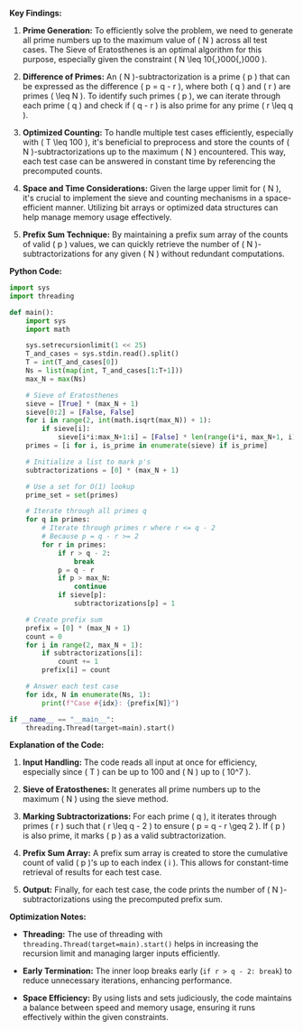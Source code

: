 **Key Findings:**

1. **Prime Generation:** To efficiently solve the problem, we need to generate all prime numbers up to the maximum value of \( N \) across all test cases. The Sieve of Eratosthenes is an optimal algorithm for this purpose, especially given the constraint \( N \leq 10{,}000{,}000 \).

2. **Difference of Primes:** An \( N \)-subtractorization is a prime \( p \) that can be expressed as the difference \( p = q - r \), where both \( q \) and \( r \) are primes \( \leq N \). To identify such primes \( p \), we can iterate through each prime \( q \) and check if \( q - r \) is also prime for any prime \( r \leq q \).

3. **Optimized Counting:** To handle multiple test cases efficiently, especially with \( T \leq 100 \), it's beneficial to preprocess and store the counts of \( N \)-subtractorizations up to the maximum \( N \) encountered. This way, each test case can be answered in constant time by referencing the precomputed counts.

4. **Space and Time Considerations:** Given the large upper limit for \( N \), it's crucial to implement the sieve and counting mechanisms in a space-efficient manner. Utilizing bit arrays or optimized data structures can help manage memory usage effectively.

5. **Prefix Sum Technique:** By maintaining a prefix sum array of the counts of valid \( p \) values, we can quickly retrieve the number of \( N \)-subtractorizations for any given \( N \) without redundant computations.

**Python Code:**

```python
import sys
import threading

def main():
    import sys
    import math

    sys.setrecursionlimit(1 << 25)
    T_and_cases = sys.stdin.read().split()
    T = int(T_and_cases[0])
    Ns = list(map(int, T_and_cases[1:T+1]))
    max_N = max(Ns)

    # Sieve of Eratosthenes
    sieve = [True] * (max_N + 1)
    sieve[0:2] = [False, False]
    for i in range(2, int(math.isqrt(max_N)) + 1):
        if sieve[i]:
            sieve[i*i:max_N+1:i] = [False] * len(range(i*i, max_N+1, i))
    primes = [i for i, is_prime in enumerate(sieve) if is_prime]

    # Initialize a list to mark p's
    subtractorizations = [0] * (max_N + 1)

    # Use a set for O(1) lookup
    prime_set = set(primes)

    # Iterate through all primes q
    for q in primes:
        # Iterate through primes r where r <= q - 2
        # Because p = q - r >= 2
        for r in primes:
            if r > q - 2:
                break
            p = q - r
            if p > max_N:
                continue
            if sieve[p]:
                subtractorizations[p] = 1

    # Create prefix sum
    prefix = [0] * (max_N + 1)
    count = 0
    for i in range(2, max_N + 1):
        if subtractorizations[i]:
            count += 1
        prefix[i] = count

    # Answer each test case
    for idx, N in enumerate(Ns, 1):
        print(f"Case #{idx}: {prefix[N]}")

if __name__ == "__main__":
    threading.Thread(target=main).start()
```

**Explanation of the Code:**

1. **Input Handling:** The code reads all input at once for efficiency, especially since \( T \) can be up to 100 and \( N \) up to \( 10^7 \).

2. **Sieve of Eratosthenes:** It generates all prime numbers up to the maximum \( N \) using the sieve method.

3. **Marking Subtractorizations:** For each prime \( q \), it iterates through primes \( r \) such that \( r \leq q - 2 \) to ensure \( p = q - r \geq 2 \). If \( p \) is also prime, it marks \( p \) as a valid subtractorization.

4. **Prefix Sum Array:** A prefix sum array is created to store the cumulative count of valid \( p \)'s up to each index \( i \). This allows for constant-time retrieval of results for each test case.

5. **Output:** Finally, for each test case, the code prints the number of \( N \)-subtractorizations using the precomputed prefix sum.

**Optimization Notes:**

- **Threading:** The use of threading with `threading.Thread(target=main).start()` helps in increasing the recursion limit and managing larger inputs efficiently.

- **Early Termination:** The inner loop breaks early (`if r > q - 2: break`) to reduce unnecessary iterations, enhancing performance.

- **Space Efficiency:** By using lists and sets judiciously, the code maintains a balance between speed and memory usage, ensuring it runs effectively within the given constraints.